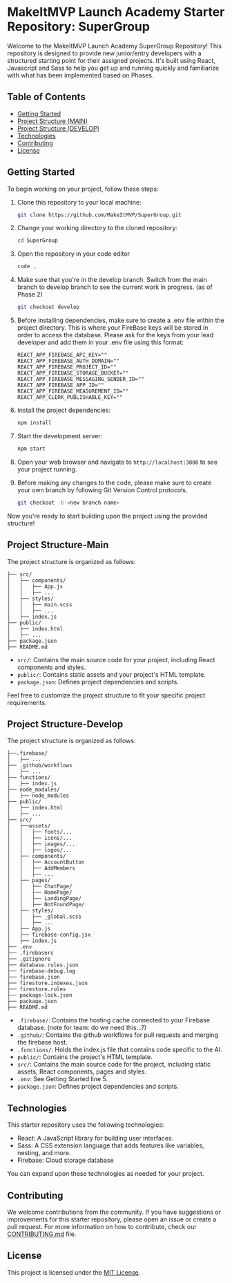 # MakeItMVP Launch Academy Starter Repository: SuperGroup

Welcome to the MakeItMVP Launch Academy SuperGroup Repository! This repository is designed to provide new junior/entry developers with a structured starting point for their assigned projects. It's built using React, Javascript and Sass to help you get up and running quickly and familiarize with what has been implemented based on Phases.

## Table of Contents

- [Getting Started](#getting-started)
- [Project Structure (MAIN)](#project-structure-main)
- [Project Structure (DEVELOP)](#project-structure-develop)
- [Technologies](#technologies)
- [Contributing](#contributing)
- [License](#license)

## Getting Started

To begin working on your project, follow these steps:

1. Clone this repository to your local machine:

   ```bash
   git clone https://github.com/MakeItMVP/SuperGroup.git
   ```

2. Change your working directory to the cloned repository:

   ```bash
   cd SuperGroup
   ```
3. Open the repository in your code editor 

   ```bash
   code .
   ```

4. Make sure that you're in the develop branch. Switch from the main branch to develop branch to see the current work in progress. (as of Phase 2)
   
   ```bash
   git checkout develop
   ``` 

5. Before installing dependencies, make sure to create a .env file within the project directory. This is where your FireBase keys will be stored in order to access the database. Please ask for the keys from your lead developer and add them in your .env file using this format: 

   ```.env
   REACT_APP_FIREBASE_API_KEY=""
   REACT_APP_FIREBASE_AUTH_DOMAIN=""
   REACT_APP_FIREBASE_PROJECT_ID=""
   REACT_APP_FIREBASE_STORAGE_BUCKET=""
   REACT_APP_FIREBASE_MESSAGING_SENDER_ID=""
   REACT_APP_FIREBASE_APP_ID=""
   REACT_APP_FIREBASE_MEASUREMENT_ID=""
   REACT_APP_CLERK_PUBLISHABLE_KEY=""
   ```

6. Install the project dependencies:

   ```bash
   npm install
   ```

7. Start the development server:

   ```bash
   npm start
   ```

8. Open your web browser and navigate to `http://localhost:3000` to see your project running.

9. Before making any changes to the code, please make sure to create your own branch by following Git Version Control protocols. 

   ```bash
   git checkout -b <new branch name>
   ```

Now you're ready to start building upon the project using the provided structure!

## Project Structure-Main

The project structure is organized as follows:

```
├── src/
│   ├── components/
│   │   ├── App.js
│   │   ├── ...
│   ├── styles/
│   │   ├── main.scss
│   │   ├── ...
│   ├── index.js
├── public/
│   ├── index.html
│   ├── ...
├── package.json
├── README.md
```

- `src/`: Contains the main source code for your project, including React components and styles.
- `public/`: Contains static assets and your project's HTML template.
- `package.json`: Defines project dependencies and scripts.

Feel free to customize the project structure to fit your specific project requirements.

## Project Structure-Develop

The project structure is organized as follows:

```
├──.firebase/
│   ├── ...
├── .github/workflows
│   ├── ...
├── functions/
│   ├── index.js
├── node_modules/
│   ├── node_modules
├── public/
│   ├── index.html
│   ├── ...
├── src/
│   ├──assets/
│   │   ├── fonts/...
│   │   ├── icons/...
│   │   ├── images/...
│   │   ├── logos/...
│   ├── components/
│   │   ├── AccountButton
│   │   ├── AddMembers
│   │   ├── ...
│   ├── pages/
│   │   ├── ChatPage/
│   │   ├── HomePage/
│   │   ├── LandingPage/
│   │   ├── NotFoundPage/
│   ├── styles/
│   │   ├── _global.scss
│   │   ├── ...
│   ├── App.js
│   ├── firebase-config.jsx
│   ├── index.js
├── .env
├── .firebaserc
├── .gitignore
├── database.rules.json
├── firebase-debug.log
├── firebase.json
├── firestore.indexes.json
├── firestore.rules
├── package-lock.json
├── package.json
├── README.md
```

- `.firebase/`: Contains the hosting cache connected to your Firebase database. (note for team: do we need this...?)
- `.github/`: Contains the github workflows for pull requests and merging the firebase host.
- `.functions/`: Holds the index.js file that contains code specific to the AI. 
- `public/`: Contains the project's HTML template.
- `src/`: Contains the main source code for the project, including static assets, React components, pages and styles.
- `.env`: See Getting Started line 5.
- `package.json`: Defines project dependencies and scripts.

## Technologies

This starter repository uses the following technologies:

- React: A JavaScript library for building user interfaces.
- Sass: A CSS extension language that adds features like variables, nesting, and more.
- Firebase: Cloud storage database 

You can expand upon these technologies as needed for your project.

## Contributing

We welcome contributions from the community. If you have suggestions or improvements for this starter repository, please open an issue or create a pull request. For more information on how to contribute, check our [CONTRIBUTING.md](CONTRIBUTING.md) file.

## License

This project is licensed under the [MIT License](LICENSE).
